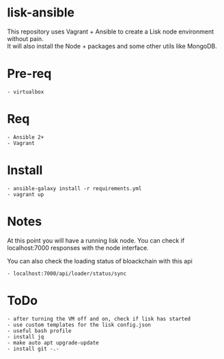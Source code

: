 # lisk-ansible
This repository uses Vagrant + Ansible to create a Lisk node environment without pain.<br>
It will also install the Node + packages and some other utils like MongoDB.

# Pre-req
    - virtualbox

# Req
    - Ansible 2+
    - Vagrant

# Install
    - ansible-galaxy install -r requirements.yml
    - vagrant up

# Notes
At this point you will have a running lisk node.
You can check if localhost:7000 responses with the node interface.

You can also check the loading status of bloackchain with this api

    - localhost:7000/api/loader/status/sync

# ToDo
    - after turning the VM off and on, check if lisk has started
    - use custom templates for the lisk config.json
    - useful bash profile
    - install jq
    - make auto apt upgrade-update
    - install git -.-
